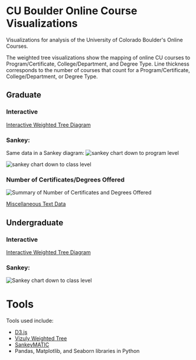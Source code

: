 # CU Boulder Online Course Visualizations
Visualizations for analysis of the University of Colorado Boulder's Online Courses. 

The weighted tree visualizations show the mapping of online CU courses to Program/Certificate, College/Department, and Degree Type. Line thickness corresponds to the number of courses that count for a Program/Certificate, College/Department, or Degree Type.

## Graduate

### Interactive
[Interactive Weighted Tree Diagram](https://jmfoster.github.io/online_course_mapping//docs/weightedtree_assett.html)

### Sankey:
Same data in a Sankey diagram:
![sankey chart down to program level](https://github.com/jmfoster/online_course_mapping/blob/master/figures/sankey_programs_grad.png)

![sankey chart down to class level](https://github.com/jmfoster/online_course_mapping/blob/master/figures/sankey_classes_grad.png)

### Number of Certificates/Degrees Offered
![Summary of Number of Certificates and Degrees Offered](https://github.com/jmfoster/online_course_mapping/blob/master/figures/degreetype_counts.png)

[Miscellaneous Text Data](https://github.com/jmfoster/online_course_mapping/blob/master/figures/misc_numbers.txt)

## Undergraduate

### Interactive
[Interactive Weighted Tree Diagram](https://jmfoster.github.io/online_course_mapping//docs/weightedtree_assett_undergrad.html)

### Sankey:
![Sankey chart down to class level](https://github.com/jmfoster/online_course_mapping/blob/master/figures/sankey_classes_undergrad.png)

# Tools 

Tools used include:
* [D3.js](https://d3js.org)
* [Vizuly Weighted Tree](http://vizuly.io) 
* [SankeyMATIC](http://sankeymatic.com)
* Pandas, Matplotlib, and Seaborn libraries in Python 
